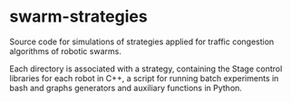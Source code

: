 # swarm-strategies
Source code for simulations of strategies applied for traffic congestion algorithms of robotic swarms.

Each directory is associated with a strategy, containing the Stage control libraries for each robot in C++, a script for running batch experiments in bash and graphs generators and auxiliary functions in Python. 
